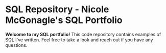 # SQL Repository - Nicole McGonagle's SQL Portfolio

**Welcome to my SQL portfolio!** This code repository contains examples of SQL I've written. Feel free to take a look and reach out if you have any questions.

